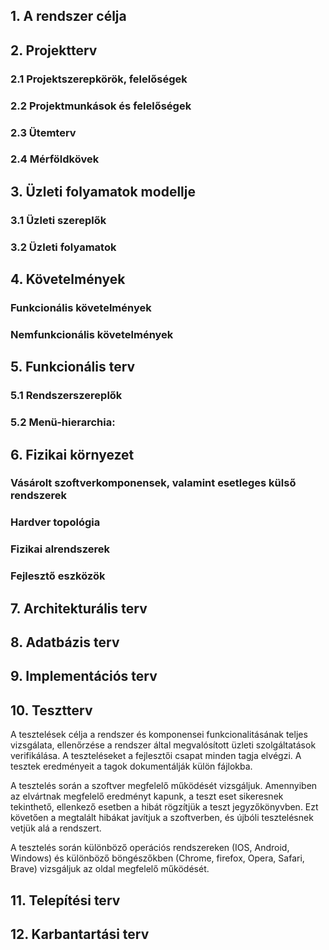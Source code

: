 ## 1. A rendszer célja



## 2. Projektterv



### 2.1 Projektszerepkörök, felelőségek



### 2.2 Projektmunkások és felelőségek



### 2.3 Ütemterv



### 2.4 Mérföldkövek



## 3. Üzleti folyamatok modellje



### 3.1 Üzleti szereplők



### 3.2 Üzleti folyamatok



## 4. Követelmények



### Funkcionális követelmények




### Nemfunkcionális követelmények



## 5. Funkcionális terv



### 5.1 Rendszerszereplők



### 5.2 Menü-hierarchia:



## 6. Fizikai környezet



### Vásárolt szoftverkomponensek, valamint esetleges külső rendszerek



### Hardver topológia



### Fizikai alrendszerek



### Fejlesztő eszközök



## 7. Architekturális terv



## 8. Adatbázis terv



## 9. Implementációs terv

## 10. Tesztterv

A tesztelések célja a rendszer és komponensei funkcionalitásának teljes vizsgálata,
ellenőrzése a rendszer által megvalósított üzleti szolgáltatások verifikálása.
A teszteléseket a fejlesztői csapat minden tagja elvégzi.
A tesztek eredményeit a tagok dokumentálják külön fájlokba.

A tesztelés során a szoftver megfelelő működését vizsgáljuk. Amennyiben az elvártnak megfelelő eredményt kapunk, a teszt eset sikeresnek tekinthető, ellenkező esetben a hibát rögzítjük a teszt jegyzőkönyvben. Ezt követően a megtalált hibákat javítjuk a szoftverben, és újbóli tesztelésnek vetjük alá a rendszert.

A tesztelés során különböző operációs rendszereken (IOS, Android, Windows) és különböző böngészőkben (Chrome, firefox, Opera, Safari, Brave) vizsgáljuk az oldal megfelelő működését.

## 11. Telepítési terv



## 12. Karbantartási terv

